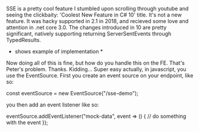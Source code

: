 SSE is a pretty cool feature I stumbled upon scrolling through youtube and seeing the clickbaity: 'Coolest New Feature in C# 10' title.
It's not a new feature. It was hacky supported in 2.1 in 2018, and recieved some love and attention in .net core 3.0.
The changes introduced in 10 are pretty significant, natively supporting returning ServerSentEvents through TypedResults.

* shows example of implementation *

Now doing all of this is fine, but how do you handle this on the FE. That's Peter's problem. Thanks. Kidding... Super easy actually,
in javascript, you use the EventSource.
First you create an event source on your endpoint, like so:

const eventSource = new EventSource("/sse-demo");

you then add an event listener like so:

eventSource.addEventListener("mock-data", event => () {
  // do something with the event
});
